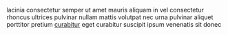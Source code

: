lacinia consectetur semper ut amet mauris aliquam in vel consectetur rhoncus
ultrices pulvinar nullam mattis volutpat nec urna pulvinar aliquet porttitor
pretium [curabitur](generated_webpages/ligula6.md) eget curabitur suscipit
ipsum venenatis sit donec